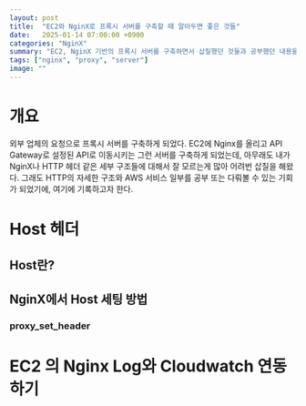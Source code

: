 ```yaml
---
layout: post
title:  "EC2와 NginX로 프록시 서버를 구축할 때 알아두면 좋은 것들"
date:   2025-01-14 07:00:00 +0900
categories: "NginX"
summary: "EC2, NginX 기반의 프록시 서버를 구축하면서 삽질했던 것들과 공부했던 내용을 정리했단다!"
tags: ["nginx", "proxy", "server"]
image: ""
---
```


# 개요

외부 업체의 요청으로 프록시 서버를 구축하게 되었다. EC2에 Nginx를 올리고 API Gateway로 설정된 API로 이동시키는 그런 서버를 구축하게 되었는데, 아무래도 내가 NginX나 HTTP 헤더 같은 세부 구조들에 대해서 잘 모르는게 많아 어려번 삽질을 해왔다. 그래도 HTTP의 자세한 구조와 AWS 서비스 일부를 공부 또는 다뤄볼 수 있는 기회가 되었기에, 여기에 기록하고자 한다.


# Host 헤더

## Host란?

## NginX에서 Host 세팅 방법

### proxy_set_header

# EC2 의 Nginx Log와 Cloudwatch 연동하기


